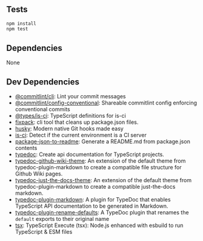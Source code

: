 # 




## Tests

```sh
npm install
npm test
```

## Dependencies

None

## Dev Dependencies

- [@commitlint/cli](https://ghub.io/@commitlint/cli): Lint your commit messages
- [@commitlint/config-conventional](https://ghub.io/@commitlint/config-conventional): Shareable commitlint config enforcing conventional commits
- [@types/is-ci](https://ghub.io/@types/is-ci): TypeScript definitions for is-ci
- [fixpack](https://ghub.io/fixpack): cli tool that cleans up package.json files.
- [husky](https://ghub.io/husky): Modern native Git hooks made easy
- [is-ci](https://ghub.io/is-ci): Detect if the current environment is a CI server
- [package-json-to-readme](https://ghub.io/package-json-to-readme): Generate a README.md from package.json contents
- [typedoc](https://ghub.io/typedoc): Create api documentation for TypeScript projects.
- [typedoc-github-wiki-theme](https://ghub.io/typedoc-github-wiki-theme): An extension of the default theme from typedoc-plugin-markdown to create a compatible file structure for Github Wiki pages.
- [typedoc-just-the-docs-theme](https://ghub.io/typedoc-just-the-docs-theme): An extension of the default theme from typedoc-plugin-markdown to create a compatible just-the-docs markdown.
- [typedoc-plugin-markdown](https://ghub.io/typedoc-plugin-markdown): A plugin for TypeDoc that enables TypeScript API documentation to be generated in Markdown.
- [typedoc-plugin-rename-defaults](https://ghub.io/typedoc-plugin-rename-defaults): A TypeDoc plugin that renames the `default` exports to their original name
- [tsx](https://ghub.io/tsx): TypeScript Execute (tsx): Node.js enhanced with esbuild to run TypeScript &amp; ESM files

